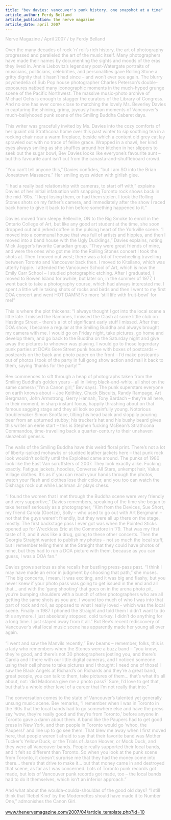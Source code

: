 ```yaml
---
title: "bev davies: vancouver's punk history, one snapshot at a time"
article_author: Ferdy Belland
article_publication: the nerve magazine
article_date: april 2007
---
```

<span style="color: #c0c0c0">Nerve Magazine / April 2007 / by Ferdy Belland<br /><br />Over the many decades of rock &lsquo;n&rsquo; roll&rsquo;s rich history, the art of photography progressed and paralleled the art of the music itself. Many photographers have made their names by documenting the sights and moods of the eras they lived in. Annie Liebovitz&rsquo;s legendary post-Watergate portraits of musicians, politicians, celebrities, and personalities gave Rolling Stone a gritty dignity that it hasn&rsquo;t had since &ndash; and won&rsquo;t ever see again. The blurry psychedelia of Sub Pop house photographer Charles Peterson&rsquo;s double-exposures nabbed many iconographic moments in the much-hyped grunge scene of the Pacific Northwest. The massive music-photo archive of Michael Ochs is enough to stagger the curators of the Library of Congress. And no one has ever come close to matching the lovely Ms. Beverley Davies in capturing the shining, grimy, joyously human moments of Vancouver&rsquo;s much-ballyhooed punk scene of the Smiling Buddha Cabaret days.<br /><br />This writer was gracefully invited by Ms. Davies into the cozy comforts of her quaint old Strathcona home over this past winter to sip soothing tea in a rocking chair near a warm fireplace, beside which a content old grey cat lay sprawled out with no trace of feline grace. Wrapped in a shawl, her kind eyes always smiling as she shuffles around her kitchen in her slippers to seek out the sugar bowl, Bev Davies looks like everyone&rsquo;s favourite aunt &ndash; but this favourite aunt isn&rsquo;t cut from the canasta-and-shuffleboard crowd.<br /><br />&ldquo;You can&rsquo;t tell anyone this,&rdquo; Davies confides, &ldquo;but I am SO into the Brian Jonestown Massacre.&rdquo; Her smiling eyes widen with girlish glee.<br /><br />&ldquo;I had a really bad relationship with cameras, to start off with,&rdquo; explains Davies of her initial infatuation with snapping Toronto rock shows back in the mid-&rsquo;60s. &ldquo;I kept losing them, or had them stolen. I took the Rolling Stones shots on my father&rsquo;s camera, and immediately after the show I raced back home to give it back to him before something happened to it.&rdquo;<br /><br />Davies moved from sleepy Belleville, ON to the Big Smoke to enroll in the Ontario College of Art, but like any good art student at the time, she soon dropped out and jerked coffee in the pulsing heart of the Yorkville scene. &ldquo;I moved into a communal house that was full of artists and hippies, and then I moved into a band house with the Ugly Ducklings,&rdquo; Davies explains, noting Mick Jagger&rsquo;s favorite Canadian group. &ldquo;They were great friends of mine, and were the ones who got me into the Rolling Stones concert I took the shots at. Then I moved out west; there was a lot of freewheeling travelling between Toronto and Vancouver back then. I moved to Kitsilano, which was utterly hippie. I attended the Vancouver School of Art, which is now the Emily Carr School &ndash; I studied photographic etching. After I graduated, I moved to Bowen Island for awhile, but later on, in the summer of 1977, I went back to take a photography course, which had always interested me. I spent a little while taking shots of rocks and birds and then I went to my first DOA concert and went HOT DAMN! No more &lsquo;still life with fruit-bowl&rsquo; for me!&rdquo;<br /><br />This is where the plot thickens: &ldquo;I always thought I got into the local scene a little late. I missed the Ramones, I missed the Clash at some little club on Hastings Street &ndash; there&rsquo;s a lot of significant early stuff I missed. After that DOA show, I became a regular at the Smiling Buddha and always brought my camera with me. I would go on Friday night, take pictures, go home and develop them, and go back to the Buddha on the Saturday night and give away the pictures to whoever was playing. I would go to those legendary punk parties at DOA&rsquo;s Gore Street punk house with boxes of postcards &ndash; postcards on the back and photo paper on the front &ndash; I&rsquo;d make postcards out of photos I took of the party in full gong show action and mail it back to them, saying &lsquo;thanks for the party!&rsquo;&rdquo;<br /><br />Bev commences to sift through a heap of photographs taken from the Smiling Buddha&rsquo;s golden years &ndash; all in living black-and-white, all shot on the same camera (&ldquo;I&rsquo;m a Canon girl,&rdquo; Bev says). The punk superstars everyone on earth knows about &ndash; Joe Keithley, Chuck Biscuits, Randy Rampage, Art Bergmann, John Armstrong, Gerry Hannah, Tony Bardach &ndash; they&rsquo;re all here, in their moment, in sharp instant focus, happily thrashing about on that famous sagging stage and they all look so painfully young. Notorious troublemaker Simon Snotface, tilting his head back and sloppily pouring beer from an upturned stubby; his trucker&rsquo;s hat and his bushy beard gives this writer an eerie start &ndash; this is Stephen fucking McBean&rsquo;s Strathcona Commandos, time-travelling back a quarter-century to their unshaven sleazeball genesis.<br /><br />The walls of the Smiling Buddha have this weird floral print. There&rsquo;s not a lot of liberty-spiked mohawks or studded leather jackets here &ndash; that punk rock look wouldn&rsquo;t solidify until the Exploited came around. The punks of 1980 look like the East Van scruffsters of 2007. They look exactly alike. Fucking exactly. Fatigue jackets, hoodies, Converse All Stars, unkempt hair, Value Village clothes. It&rsquo;s as if you can reach your hands through the photos, watch your flesh and clothes lose their colour, and you too can watch the Dishrags rock out while Lachman Jir plays chess.<br /><br />&ldquo;I found the women that I met through the Buddha scene were very friendly and very supportive,&rdquo; Davies remembers, speaking of the time she began to take herself seriously as a photographer, &ldquo;Kim from the Devices, Sue Short, my friend Carola (Goetze), Solly &ndash; who used to go out with Art Bergmann &ndash; not that the guys weren&rsquo;t friendly, but they were all up there on the stage, mostly. The first backstage pass I ever got was when the Pointed Sticks opened up for Wreckless Eric at the Commodore in &rsquo;79. That was my first taste of it, and it was like a drug, going to these other concerts. Then the Georgia Straight wanted to publish my photos &ndash; not so much the local stuff, but I remember telling them at the Straight that they could have photos of mine, but they had to run a DOA picture with them, because as you can guess, I was a DOA fan.&rdquo;<br /><br />Davies grows serious as she recalls her bustling press-pass past. &ldquo;I think I may have made an error in judgment by choosing that path,&rdquo; she muses. &ldquo;The big concerts, I mean. It was exciting, and it was big and flashy, but you never knew if your photo pass was going to get issued in the end and all that&hellip; and with the &lsquo;gang shooting&rsquo; that goes on in the arena photo pit, you&rsquo;re bumping shoulders with a bunch of other photographers who are all getting the same shots as you are. I wound too much of who I was into that part of rock and roll, as opposed to what I really loved - which was the local scene. Finally in 1987 I phoned the Straight and told them I didn&rsquo;t want to do this anymore. I just absolutely stopped, cold turkey. I didn&rsquo;t do anything for a long time. I just stayed away from it all.&rdquo; But Bev&rsquo;s recent rediscovery of Vancouver&rsquo;s vital local music scene has apparently made her young all over again.<br /><br />&ldquo;I went and saw the Manvils recently,&rdquo; Bev beams &ndash; remember, folks, this is a lady who remembers when the Stones were a buzz band &ndash; &ldquo;you know, they&rsquo;re good, and there&rsquo;s not 30 photographers jostling you, and there&rsquo;s Carola and I there with our little digital cameras, and I noticed someone using their cell phone to take pictures and I thought: I need one of those! I saw the Black Angels at Richard&rsquo;s on Richards and they&rsquo;re a great band, great people, you can talk to them, take pictures of them&hellip; that&rsquo;s what it&rsquo;s all about, not: &lsquo;did Madonna give me a photo pass?&rsquo; Sure, I&rsquo;d love to get that, but that&rsquo;s a whole other level of a career that I&rsquo;m not really that into.&rdquo;<br /><br />The conversation comes to the state of Vancouver&rsquo;s talented yet generally unsung music scene. Bev remarks, &ldquo;I remember when I was in Toronto in the &lsquo;60s that the local bands had to go somewhere else and have the press say &lsquo;wow, they&rsquo;re really good and they&rsquo;re from Toronto,&rsquo; before anyone in Toronto gave a damn about them. A band like the Paupers had to get good press in New York, and then people in Toronto would go &lsquo;whoo, the Paupers!&rsquo; and line up to go see them. That blew me away when I first moved here, that people weren&rsquo;t afraid to say that their favorite band was Mother Tucker&rsquo;s Yellow Duck, or the Trials of Jason Hoover, or Mock Duck, and they were all Vancouver bands. People really supported their local bands, and it felt so different than Toronto. So when you look at the punk scene from Toronto, it doesn&rsquo;t surprise me that they had the money come into there&hellip; there&rsquo;s that drive to make it&hellip; but that money came in and destroyed that scene, as far as I was concerned. Lots of Toronto punk records got made, but lots of Vancouver punk records got made, too &ndash; the local bands had to do it themselves, which isn&rsquo;t an inferior approach.&rdquo;<br /><br />And what about the woulda-coulda-shouldas of the good old days? &ldquo;I still think that &lsquo;Rebel Kind&rsquo; by the Modernettes should have made it to Number One,&rdquo; admonishes the Canon Girl.</span><br /><br />www.thenervemagazine.com/2007/04/article_template.php?id=10<br /><br />
